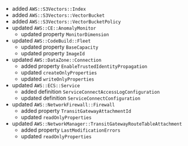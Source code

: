 - added `AWS::S3Vectors::Index`
- added `AWS::S3Vectors::VectorBucket`
- added `AWS::S3Vectors::VectorBucketPolicy`
- updated `AWS::CE::AnomalyMonitor`
  - updated property `MonitorDimension`
- updated `AWS::CodeBuild::Fleet`
  - updated property `BaseCapacity`
  - updated property `ImageId`
- updated `AWS::DataZone::Connection`
  - added property `EnableTrustedIdentityPropagation`
  - updated `createOnlyProperties`
  - updated `writeOnlyProperties`
- updated `AWS::ECS::Service`
  - added definition `ServiceConnectAccessLogConfiguration`
  - updated definition `ServiceConnectConfiguration`
- updated `AWS::NetworkFirewall::Firewall`
  - added property `TransitGatewayAttachmentId`
  - updated `readOnlyProperties`
- updated `AWS::NetworkManager::TransitGatewayRouteTableAttachment`
  - added property `LastModificationErrors`
  - updated `readOnlyProperties`
